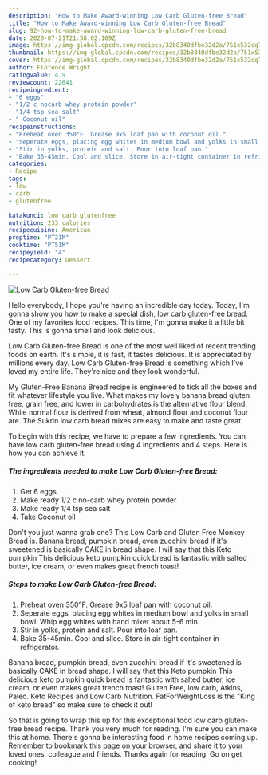 ```yaml
---
description: "How to Make Award-winning Low Carb Gluten-free Bread"
title: "How to Make Award-winning Low Carb Gluten-free Bread"
slug: 92-how-to-make-award-winning-low-carb-gluten-free-bread
date: 2020-07-21T21:58:02.109Z
image: https://img-global.cpcdn.com/recipes/32b8340dfbe32d2a/751x532cq70/low-carb-gluten-free-bread-recipe-main-photo.jpg
thumbnail: https://img-global.cpcdn.com/recipes/32b8340dfbe32d2a/751x532cq70/low-carb-gluten-free-bread-recipe-main-photo.jpg
cover: https://img-global.cpcdn.com/recipes/32b8340dfbe32d2a/751x532cq70/low-carb-gluten-free-bread-recipe-main-photo.jpg
author: Florence Wright
ratingvalue: 4.9
reviewcount: 22641
recipeingredient:
- "6 eggs"
- "1/2 c nocarb whey protein powder"
- "1/4 tsp sea salt"
- " Coconut oil"
recipeinstructions:
- "Preheat oven 350°F. Grease 9x5 loaf pan with coconut oil."
- "Seperate eggs, placing egg whites in medium bowl and yolks in small bowl. Whip egg whites with hand mixer about 5-6 min."
- "Stir in yolks, protein and salt. Pour into loaf pan."
- "Bake 35-45min. Cool and slice. Store in air-tight container in refrigerator."
categories:
- Recipe
tags:
- low
- carb
- glutenfree

katakunci: low carb glutenfree 
nutrition: 233 calories
recipecuisine: American
preptime: "PT21M"
cooktime: "PT51M"
recipeyield: "4"
recipecategory: Dessert

---
```



![Low Carb Gluten-free Bread](https://img-global.cpcdn.com/recipes/32b8340dfbe32d2a/751x532cq70/low-carb-gluten-free-bread-recipe-main-photo.jpg)

Hello everybody, I hope you're having an incredible day today. Today, I'm gonna show you how to make a special dish, low carb gluten-free bread. One of my favorites food recipes. This time, I'm gonna make it a little bit tasty. This is gonna smell and look delicious.

Low Carb Gluten-free Bread is one of the most well liked of recent trending foods on earth. It's simple, it is fast, it tastes delicious. It is appreciated by millions every day. Low Carb Gluten-free Bread is something which I've loved my entire life. They're nice and they look wonderful.

My Gluten-Free Banana Bread recipe is engineered to tick all the boxes and fit whatever lifestyle you live. What makes my lovely banana bread gluten free, grain free, and lower in carbohydrates is the alternative flour blend. While normal flour is derived from wheat, almond flour and coconut flour are. The Sukrin low carb bread mixes are easy to make and taste great.


To begin with this recipe, we have to prepare a few ingredients. You can have low carb gluten-free bread using 4 ingredients and 4 steps. Here is how you can achieve it.

<!--inarticleads1-->

##### The ingredients needed to make Low Carb Gluten-free Bread:

1. Get 6 eggs
1. Make ready 1/2 c no-carb whey protein powder
1. Make ready 1/4 tsp sea salt
1. Take  Coconut oil


Don&#39;t you just wanna grab one? This Low Carb and Gluten Free Monkey Bread is. Banana bread, pumpkin bread, even zucchini bread if it&#39;s sweetened is basically CAKE in bread shape. I will say that this Keto pumpkin This delicious keto pumpkin quick bread is fantastic with salted butter, ice cream, or even makes great french toast! 

<!--inarticleads2-->

##### Steps to make Low Carb Gluten-free Bread:

1. Preheat oven 350°F. Grease 9x5 loaf pan with coconut oil.
1. Seperate eggs, placing egg whites in medium bowl and yolks in small bowl. Whip egg whites with hand mixer about 5-6 min.
1. Stir in yolks, protein and salt. Pour into loaf pan.
1. Bake 35-45min. Cool and slice. Store in air-tight container in refrigerator.


Banana bread, pumpkin bread, even zucchini bread if it&#39;s sweetened is basically CAKE in bread shape. I will say that this Keto pumpkin This delicious keto pumpkin quick bread is fantastic with salted butter, ice cream, or even makes great french toast! Gluten Free, low carb, Atkins, Paleo. Keto Recipes and Low Carb Nutrition. FatForWeightLoss is the &#34;King of keto bread&#34; so make sure to check it out! 

So that is going to wrap this up for this exceptional food low carb gluten-free bread recipe. Thank you very much for reading. I'm sure you can make this at home. There's gonna be interesting food in home recipes coming up. Remember to bookmark this page on your browser, and share it to your loved ones, colleague and friends. Thanks again for reading. Go on get cooking!
